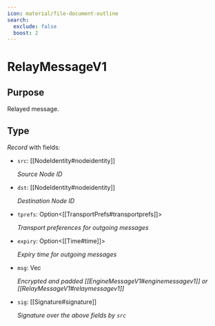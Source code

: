 ```yaml
---
icon: material/file-document-outline
search:
  exclude: false
  boost: 2
---
```


# RelayMessageV1

## Purpose

<!-- --8<-- [start:purpose] -->
Relayed message.
<!-- --8<-- [end:purpose] -->

## Type

<!-- --8<-- [start:type] -->
<div class="type" markdown>

*Record* with fields:

- `src`: [[NodeIdentity#nodeidentity]]

  *Source Node ID*

- `dst`: [[NodeIdentity#nodeidentity]]

  *Destination Node ID*

- `tprefs`: Option<[[TransportPrefs#transportprefs]]>

  *Transport preferences for outgoing messages*

- `expiry`: Option<[[Time#time]]>

  *Expiry time for outgoing messages*

- `msg`: Vec<u8>

  *Encrypted and padded [[EngineMessageV1#enginemessagev1]] or [[RelayMessageV1#relaymessagev1]]*

- `sig`: [[Signature#signature]]

  *Signature over the above fields by `src`*

</div>
<!-- --8<-- [end:type] -->
